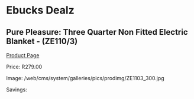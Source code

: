
# Ebucks Dealz
## Pure Pleasure: Three Quarter Non Fitted Electric Blanket - (ZE110/3)
[Product Page](https://www.ebucks.com/web/shop/productSelected.do?prodId=319789685&catId=704982758)

Price: R279.00

Image: /web/cms/system/galleries/pics/prodimg/ZE1103_300.jpg

Savings: 


	